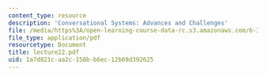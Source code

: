 ```yaml
---
content_type: resource
description: 'Conversational Systems: Advances and Challenges'
file: /media/https%3A/open-learning-course-data-rc.s3.amazonaws.com/6-345-automatic-speech-recognition-spring-2003/1a7d821caa2c158bb6ec12b09d392625_lecture22.pdf
file_type: application/pdf
resourcetype: Document
title: lecture22.pdf
uid: 1a7d821c-aa2c-158b-b6ec-12b09d392625
---
```

